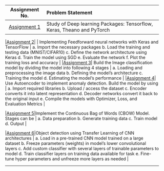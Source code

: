 | Assignment No. | Problem Statement  |
| :--------------:  | :-------------- |
|[Assignment 1](https://github.com/shreyas5522/DL_LP4_BE_IT/tree/main/Assignment%201)| Study of Deep learning Packages: Tensorflow, Keras, Theano and PyTorch | Document the distinct features and functionality of the packages. | 

|[Assignment 2](https://github.com/shreyas5522/DL_LP4_BE_IT/tree/main/Assignment%202)| | Implementing Feedforward neural networks with Keras and TensorFlow | 
  a. Import the necessary packages
  b. Load the training and testing data (MNIST/CIFAR10)
  c. Define the network architecture using Keras
  d. Train the model using SGD
  e. Evaluate the network
  f. Plot the training loss and accuracy |
|[Assignment 3](https://github.com/shreyas5522/DL_LP4_BE_IT/tree/main/Assignment%203)| Build the Image classification model by dividing the model into following 4 stages |
  a. Loading and preprocessing the image data
  b. Defining the model’s architecture
  c. Training the model
  d. Estimating the model’s performance |
|[Assignment 4](https://github.com/shreyas5522/DL_LP4_BE_IT/tree/main/Assignment%204)| Use Autoencoder to implement anomaly detection. Build the model by using |
  a. Import required libraries
  b. Upload / access the dataset
  c. Encoder converts it into latent representation
  d. Decoder networks convert it back to the original input
  e. Compile the models with Optimizer, Loss, and Evaluation Metrics |

|[Assignment 5](https://github.com/shreyas5522/DL_LP4_BE_IT/tree/main/Assignment%205)|Implement the Continuous Bag of Words (CBOW) Model. Stages can be |
  a. Data preparation
  b. Generate training data
  c. Train model
  d. Output |

|[Assignment 6](https://github.com/shreyas5522/DL_LP4_BE_IT/tree/main/Assignment%206)|Object detection using Transfer Learning of CNN architectures |
  a. Load in a pre-trained CNN model trained on a large dataset
  b. Freeze parameters (weights) in model’s lower convolutional layers
  c. Add custom classifier with several layers of trainable parameters to model
  d. Train classifier layers on training data available for task
  e. Fine-tune hyper parameters and unfreeze more layers as needed |

<hr>
